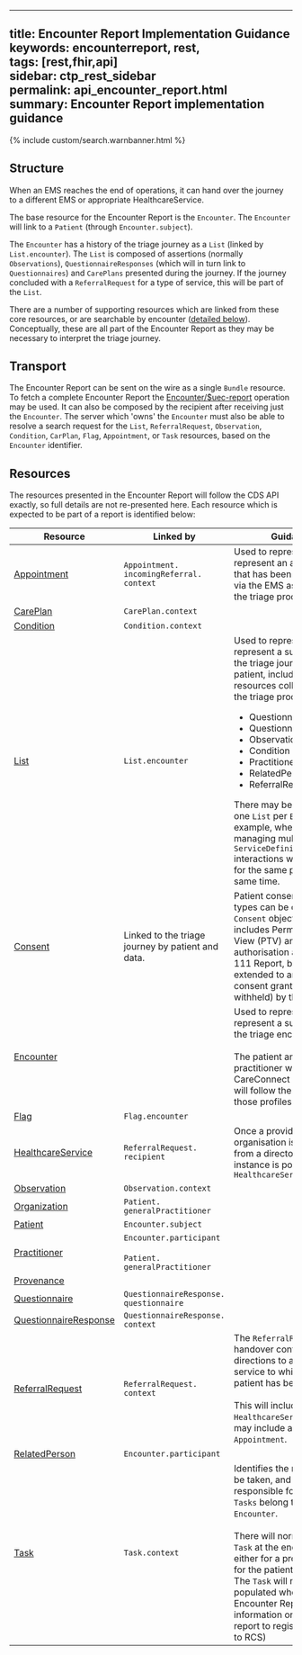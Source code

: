 
---  
title: Encounter Report Implementation Guidance  
keywords: encounterreport, rest,  
tags: [rest,fhir,api]  
sidebar: ctp_rest_sidebar  
permalink: api_encounter_report.html  
summary: Encounter Report implementation guidance   
---  
  
{% include custom/search.warnbanner.html %}  
  
## Structure ##  
When an EMS reaches the end of operations, it can hand over the journey to a different EMS or appropriate HealthcareService.  
  
The base resource for the Encounter Report is the `Encounter`. The `Encounter` will  link to a `Patient` (through `Encounter.subject`).  
  
The `Encounter` has a history of the triage journey as a `List` (linked by `List.encounter`). The `List` is composed of assertions (normally `Observations`), `QuestionnaireResponses` (which will in turn link to `Questionnaires`) and `CarePlans` presented during the journey. If the journey concluded with a `ReferralRequest` for a type of service, this will be part of the `List`.  
  
There are a number of supporting resources which are linked from these core resources, or are searchable by encounter ([detailed below](#Resources)). Conceptually, these are all part of the Encounter Report as they may be necessary to interpret the triage journey.  
  
## Transport ##  
The Encounter Report can be sent on the wire as a single `Bundle` resource. To fetch a complete Encounter Report the [Encounter/$uec-report](api_post_uec_report.html) operation may be used. It can also be composed by the recipient after receiving just the `Encounter`. The server which 'owns' the `Encounter` must also be able to resolve a search request for the `List`, `ReferralRequest`, `Observation`, `Condition`, `CarPlan`, `Flag`, `Appointment`, or `Task` resources, based on the `Encounter` identifier.  
  
## Resources ##  
  
The resources presented in the Encounter Report will follow the CDS API exactly, so full details are not re-presented here. Each resource which is expected to be part of a report is identified below:  
  
<table style="min-width:100%;width:100%">  
<thead>  
<tr>  
<th>Resource</th>  
<th>Linked by</th>  
<th>Guidance</th>  
</tr>  
</thead>  
<tbody>  
<tr>  
  <td><a href="https://www.hl7.org/fhir/STU3/appointment.html">Appointment</a></td>  
  <td><code>Appointment.<wbr>incomingReferral.<wbr>context</code></td>  
  <td>Used to represent represent an appointment that has been generated via the EMS as a result of the triage process.</td>  
</tr>  
<tr>  
  <td><a href="api_care_plan.html">CarePlan</a></td>  
  <td><code>CarePlan.<wbr>context</code></td>  
  <td></td>  
</tr>  
<tr>  
  <td><a href="api_condition.html">Condition</a></td>  
  <td><code>Condition.<wbr>context</code></td>  
  <td></td>  
</tr>  
<tr>  
  <td><a href="https://hl7.org/fhir/STU3/list.html">List</a></td>  
  <td><code>List.<wbr>encounter</code></td>  
  <td>  
    Used to represent represent a summary of the triage journey for a patient, including all resources collected during the triage process i.e.:  
    <ul>  
    <li>Questionnaire</li>  
    <li>QuestionnaireResponse</li>  
    <li>Observation</li>  
    <li>Condition</li>  
    <li>Practitioner</li>  
    <li>RelatedPerson</li>  
    <li>ReferralRequest</li>  
    </ul>  
    There may be more than one <code>List</code> per <code>Encounter</code>, for example, where a CDS is managing multiple <code>ServiceDefinition</code> interactions with the EMS for the same patient at the same time.  
  </td>  
</tr>  
<tr>  
  <td><a href="api_consent.html">Consent</a></td>  
  <td>Linked to the triage journey by patient and data.</td>  
  <td>  
   Patient consent of different types can be carried in a <code>Consent</code> object. This includes Permission To View (PTV) and authorisation as per the 111 Report, but can be extended to any type of consent granted (or withheld) by the patient.  
  </td>  
</tr>  
<tr>  
  <td><a href="api_encounter.html">Encounter</a></td>  
  <td></td>  
  <td>  
    Used to represent represent a summary of the triage encounter.  
    <br><br>  
    The patient and practitioner will be CareConnect profiles, and will follow the rules for those profiles  
</td>  
</tr>  
<tr>  
  <td><a href="api_flag.html">Flag</a></td>  
  <td><code>Flag.<wbr>encounter</code></td>  
  <td></td>  
</tr>  
<tr>  
  <td><a href="https://hl7.org/fhir/STU3/healthcareservice.html">HealthcareService</a></td>  
  <td><code>ReferralRequest.<wbr>recipient</code></td>  
  <td>Once a provider organisation is selected from a directory, the instance is populated as a <code>HealthcareService</code></td>  
</tr>  
<tr>  
  <td><a href="api_observation.html">Observation</a></td>  
  <td><code>Observation.<wbr>context</code></td>  
  <td></td>  
</tr>  
<tr>  
  <td><a href="https://hl7.org/fhir/stu3/organization.html">Organization</a></td>  
  <td><code>Patient.<wbr>generalPractitioner</code></td>  
  <td></td>  
</tr>  
<tr>  
  <td><a href="https://hl7.org/fhir/stu3/patient.html">Patient</a></td>  
  <td><code>Encounter.<wbr>subject</code></td>  
  <td></td>  
</tr>  
<tr>  
  <td><a href="https://hl7.org/fhir/stu3/practitioner.html">Practitioner</a></td>  
  <td>  
    <code>Encounter.<wbr>participant</code><br><br>  
    <code>Patient.<wbr>generalPractitioner</code></td>  
  <td></td>  
</tr>  
<tr>  
  <td><a href="api_provenance.html">Provenance</a></td>  
  <td></td>  
  <td></td>  
</tr>  
<tr>  
  <td><a href="api_questionnaire.html">Questionnaire</a></td>  
  <td><code>QuestionnaireResponse.<wbr>questionnaire</code></td>  
  <td></td>  
</tr>  
<tr>  
  <td><a href="api_questionnaire_response.html">QuestionnaireResponse</a></td>  
  <td><code>QuestionnaireResponse.<wbr>context</code></td>  
  <td></td>  
</tr>  
<tr>  
  <td><a href="api_referral_request.html">ReferralRequest</a></td>  
  <td><code>ReferralRequest.<wbr>context</code></td>  
  <td>  
    The <code>ReferralRequest</code> at handover contains directions to an actual service to which the patient has been referred.  
    <br><br>  
    This will include a specific <code>HealthcareService</code>, and may include an <code>Appointment</code>.  
</td>  
</tr>  
<tr>  
  <td><a href="https://hl7.org/fhir/stu3/relatedperson.html">RelatedPerson</a></td>  
  <td><code>Encounter.<wbr>participant</code></td>  
  <td></td>  
</tr>  
<tr>  
  <td><a href="https://www.hl7.org/fhir/stu3/task.html">Task</a></td>  
  <td><code>Task.<wbr>context</code></td>  
  <td>  
      Identifies the next action to be taken, and who is responsible for that action. <code>Tasks</code> belong to the <code>Encounter</code>.  
      <br><br>  
      There will normally be a <code>Task</code> at the end of triage - either for a professional, or for the patient, to carry out. The <code>Task</code> will not be populated where the Encounter Report is for information only (e.g. report to registered GP, or to RCS)  
  </td>  
</tr>  
</tbody>  
</table>
<!--stackedit_data:
eyJoaXN0b3J5IjpbLTI0NjAxMjc2MCwxNzY1MTUzNjY0LC0xNj
gxNjk5MTE2LDI3OTkyOTI3OCwyMTM5MTg4MDIxXX0=
-->